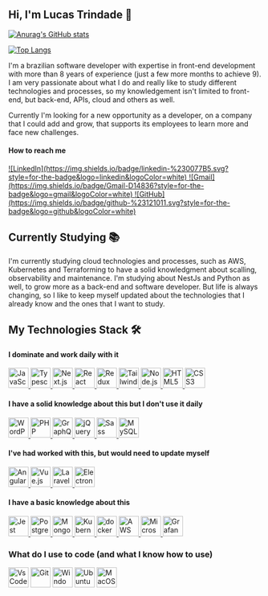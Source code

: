 ## Hi, I'm Lucas Trindade 👋

[![Anurag's GitHub stats](https://github-readme-stats.vercel.app/api?username=LucasTrindadeDev&theme=tokyonight&show_icons=true)](https://github.com/anuraghazra/github-readme-stats)

[![Top Langs](https://github-readme-stats.vercel.app/api/top-langs/?username=LucasTrindadeDev&theme=tokyonight)](https://github.com/anuraghazra/github-readme-stats)

I'm a brazilian software developer with expertise in front-end development with more than 8 years of experience (just a few more months to achieve 9). I am very passionate about what I do and really like to study different technologies and processes, so my knowledgement isn't limited to front-end, but back-end, APIs, cloud and others as well.

Currently I'm looking for a new opportunity as a developer, on a company that I could add and grow, that supports its employees to learn more and face new challenges.

#### How to reach me
<a href="https://www.linkedin.com/in/lucas-trindade-dev/" title="LinkedIn">
  ![LinkedIn](https://img.shields.io/badge/linkedin-%230077B5.svg?style=for-the-badge&logo=linkedin&logoColor=white)
</a>

<a href="mailto:trindade.lucasferreira@gmail.com" title="E-mail">
  ![Gmail](https://img.shields.io/badge/Gmail-D14836?style=for-the-badge&logo=gmail&logoColor=white)
</a>

<a href="https://github.com/LucasTrindadeDev" title="GitHub">
  ![GitHub](https://img.shields.io/badge/github-%23121011.svg?style=for-the-badge&logo=github&logoColor=white)
</a>

## Currently Studying 📚

I'm currently studying cloud technologies and processes, such as AWS, Kubernetes and Terraforming to have a solid knowledgment about scalling, observability and maintenance. I'm studying about NestJs and Python as well, to grow more as a back-end and software developer.
But life is always changing, so I like to keep myself updated about the technologies that I already know and the ones that I want to study.

## My Technologies Stack 🛠

#### I dominate and work daily with it
<div>
  <a href="https://developer.mozilla.org/en-US/docs/Web/JavaScript" title="JavaScript">
    <img src="https://github.com/get-icon/geticon/raw/master/icons/javascript.svg" alt="JavaScript" width="40px" height="40px" />
  </a>

  <a href="https://www.typescriptlang.org/" title="Typescript">
    <img src="https://github.com/get-icon/geticon/raw/master/icons/typescript-icon.svg" alt="Typescript" width="40px" height="40px" />
  </a>
  
  <a href="https://nextjs.org/" title="Next.js">
    <img src="https://github.com/get-icon/geticon/raw/master/icons/nextjs-icon.svg" alt="Next.js" width="40px" height="40px" />
  </a>
  
  <a href="https://reactjs.org/" title="React">
    <img src="https://github.com/get-icon/geticon/raw/master/icons/react.svg" alt="React" width="40px" height="40px" />
  </a>

  <a href="https://redux.js.org/" title="Redux">
    <img src="https://github.com/get-icon/geticon/raw/master/icons/redux.svg" alt="Redux" width="40px" height="40px">
  </a>
  
  <a href="https://tailwindcss.com/" title="Tailwind CSS">
    <img src="https://github.com/get-icon/geticon/raw/master/icons/tailwindcss-icon.svg" alt="Tailwind CSS" width="40px" height="40px" />
  </a>

  <a href="https://nodejs.org/" title="Node.js">
    <img src="https://github.com/get-icon/geticon/raw/master/icons/nodejs-icon.svg" alt="Node.js" width="40px" height="40px" />
  </a>

  <a href="https://www.w3.org/TR/html5/" title="HTML5">
    <img src="https://github.com/get-icon/geticon/raw/master/icons/html-5.svg" alt="HTML5" width="40px" height="40px" />
  </a>
  
  <a href="https://www.w3.org/TR/CSS/" title="CSS3">
    <img src="https://github.com/get-icon/geticon/raw/master/icons/css-3.svg" alt="CSS3" width="40px" height="40px" />
  </a>
</div>

#### I have a solid knowledge about this but I don't use it daily
<div>
  <a href="https://wordpress.org/" title="WordPress">
    <img src="https://github.com/get-icon/geticon/raw/master/icons/wordpress-icon.svg" alt="WordPress" width="40px" height="40px" />
  </a>

  <a href="https://php.net/" title="PHP">
    <img src="https://github.com/get-icon/geticon/raw/master/icons/php.svg" alt="PHP" width="40px" height="40px" />
  </a>

  <a href="https://graphql.org/" title="GraphQL">
    <img src="https://github.com/get-icon/geticon/raw/master/icons/graphql.svg" alt="GraphQL" width="40px" height="40px" />
  </a>

  <a href="https://jquery.com/" title="jQuery">
    <img src="https://github.com/get-icon/geticon/raw/master/icons/jquery-icon.svg" alt="jQuery" width="40px" height="40px" />
  </a>
  
  <a href="https://sass-lang.com/" title="Sass">
    <img src="https://github.com/get-icon/geticon/raw/master/icons/sass.svg" alt="Sass" width="40px" height="40px" />
  </a>

  <a href="https://dev.mysql.com/" title="MySQL">
    <img src="https://github.com/get-icon/geticon/raw/master/icons/mysql.svg" alt="MySQL" width="40px" height="40px" />
  </a>
</div>

#### I've had worked with this, but would need to update myself

<div>
  <a href="https://angular.io/" title="Angular">
    <img src="https://github.com/get-icon/geticon/raw/master/icons/angular-icon.svg" alt="Angular" width="40px" height="40px" />
  </a>
  
  <a href="https://vuejs.org/" title="Vue.js">
    <img src="https://github.com/get-icon/geticon/raw/master/icons/vue.svg" alt="Vue.js" width="40px" height="40px" />
  </a>

  <a href="https://laravel.com/" title="Laravel">
    <img src="https://github.com/get-icon/geticon/raw/master/icons/laravel.svg" alt="Laravel" width="40px" height="40px" />
  </a>

  <a href="https://www.electronjs.org/" title="Electron">
    <img src="https://github.com/get-icon/geticon/raw/master/icons/electron.svg" alt="Electron" width="40px" height="40px" />
  </a>
</div>

#### I have a basic knowledge about this
<div>
  <a href="https://jestjs.io/" title="Jest">
    <img src="https://github.com/get-icon/geticon/raw/master/icons/jest.svg" alt="Jest" width="40px" height="40px" />
  </a>
  
  <a href="https://www.postgresql.org/" title="PostgreSQL">
    <img src="https://github.com/get-icon/geticon/raw/master/icons/postgresql.svg" alt="PostgreSQL" width="40px" height="40px" />
  </a>

  <a href="https://www.mongodb.org/" title="MongoDB">
    <img src="https://github.com/get-icon/geticon/raw/master/icons/mongodb-icon.svg" alt="MongoDB" width="40px" height="40px" />
  </a>

  <a href="https://kubernetes.io/" title="Kubernetes">
    <img src="https://cdn.jsdelivr.net/gh/devicons/devicon/icons/kubernetes/kubernetes-plain.svg" alt="Kubernetes" width="40px" height="40px" />
  </a>

  <a href="https://www.docker.com/" title="docker">
    <img src="https://github.com/get-icon/geticon/raw/master/icons/docker-icon.svg" alt="docker" width="40px" height="40px" />
  </a>

  <a href="https://aws.amazon.com/" title="AWS">
    <img src="https://github.com/get-icon/geticon/raw/master/icons/aws.svg" alt="AWS" width="40px" height="40px" />
  </a>

  <a href="https://azure.microsoft.com/" title="Microsoft Azure">
    <img src="https://github.com/get-icon/geticon/raw/master/icons/azure-icon.svg" alt="Microsoft Azure" width="40px" height="40px" />
  </a>

  <a href="https://grafana.com/" title="Grafana">
    <img src="https://cdn.jsdelivr.net/gh/devicons/devicon/icons/grafana/grafana-original.svg" alt="Grafana" width="40px" height="40px" />
  </a>
</div>

### What do I use to code (and what I know how to use)
<div>
  <img src="https://cdn.jsdelivr.net/gh/devicons/devicon/icons/vscode/vscode-original.svg" alt="VsCode" width="40px" height="40px" />
          
  <img src="https://cdn.jsdelivr.net/gh/devicons/devicon/icons/git/git-original.svg" alt="Git" width="40px" height="40px" />

  <img src="https://cdn.jsdelivr.net/gh/devicons/devicon/icons/windows8/windows8-original.svg" alt="Windows" width="40px" height="40px" />
  
  <img src="https://cdn.jsdelivr.net/gh/devicons/devicon/icons/ubuntu/ubuntu-plain.svg" alt="Ubuntu" width="40px" height="40px" />

  <img src="https://cdn.jsdelivr.net/gh/devicons/devicon/icons/apple/apple-original.svg" alt="MacOS" width="40px" height="40px" />
</div>

<!--
**LucasTrindadeDev/LucasTrindadeDev** is a ✨ _special_ ✨ repository because its `README.md` (this file) appears on your GitHub profile.

Here are some ideas to get you started:

- 🔭 I’m currently working on ...
- 🌱 I’m currently learning ...
- 👯 I’m looking to collaborate on ...
- 🤔 I’m looking for help with ...
- 💬 Ask me about ...
- 📫 How to reach me: ...
- 😄 Pronouns: ...
- ⚡ Fun fact: ...
-->
